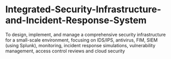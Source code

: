 # Integrated-Security-Infrastructure-and-Incident-Response-System
To design, implement, and manage a comprehensive security infrastructure for a small-scale environment, focusing on IDS/IPS, antivirus, FIM, SIEM (using Splunk), monitoring, incident response simulations, vulnerability management, access control reviews and cloud security

